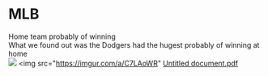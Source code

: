 
# MLB
Home team probably of winning<br>
What we found out was the Dodgers had the hugest probably of winning at home   
<img src="https://imgur.com/a/C7LAoWR">
<img src="https://imgur.com/a/C7LAoWR"
[Untitled document.pdf](https://github.com/luispaez24/MLB/files/6449526/Untitled.document.pdf)
